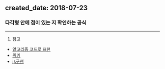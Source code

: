 created_date: 2018-07-23
------

### 다각형 안에 점이 있는 지 확인하는 공식
------

1. 참고
  - [알고리즘 코드로 표현](https://wrf.ecse.rpi.edu//Research/Short_Notes/pnpoly.html)
  - [위키](https://en.wikipedia.org/wiki/Point_in_polygon)
  - [js구현](https://github.com/substack/point-in-polygon/blob/master/index.js)
